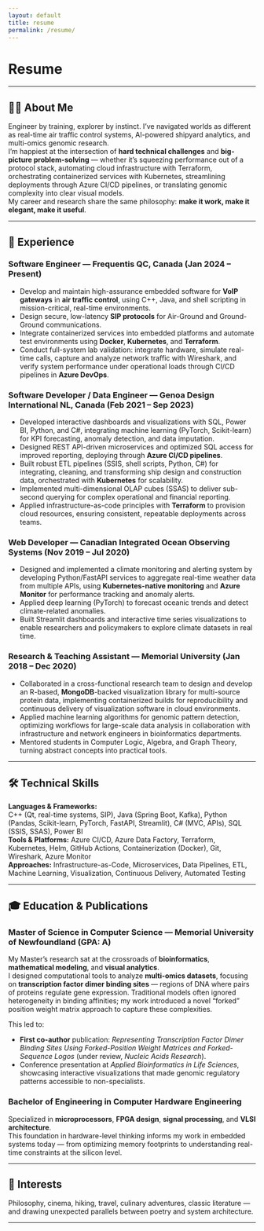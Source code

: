 ```yaml
---
layout: default
title: resume
permalink: /resume/
---
```


# Resume

---

## 👩‍💻 About Me
Engineer by training, explorer by instinct. I’ve navigated worlds as different as real-time air traffic control systems, AI-powered shipyard analytics, and multi-omics genomic research.  
I’m happiest at the intersection of **hard technical challenges** and **big-picture problem-solving** — whether it’s squeezing performance out of a protocol stack, automating cloud infrastructure with Terraform, orchestrating containerized services with Kubernetes, streamlining deployments through Azure CI/CD pipelines, or translating genomic complexity into clear visual models.  
My career and research share the same philosophy: **make it work, make it elegant, make it useful**.

---

## 💼 Experience

### **Software Engineer** — Frequentis QC, Canada (Jan 2024 – Present)
- Develop and maintain high-assurance embedded software for **VoIP gateways** in **air traffic control**, using C++, Java, and shell scripting in mission-critical, real-time environments.
- Design secure, low-latency **SIP protocols** for Air-Ground and Ground-Ground communications.
- Integrate containerized services into embedded platforms and automate test environments using **Docker**, **Kubernetes**, and **Terraform**.
- Conduct full-system lab validation: integrate hardware, simulate real-time calls, capture and analyze network traffic with Wireshark, and verify system performance under operational loads through CI/CD pipelines in **Azure DevOps**.

### **Software Developer / Data Engineer** — Genoa Design International NL, Canada (Feb 2021 – Sep 2023)
- Developed interactive dashboards and visualizations with SQL, Power BI, Python, and C#, integrating machine learning (PyTorch, Scikit-learn) for KPI forecasting, anomaly detection, and data imputation.
- Designed REST API-driven microservices and optimized SQL access for improved reporting, deploying through **Azure CI/CD pipelines**.
- Built robust ETL pipelines (SSIS, shell scripts, Python, C#) for integrating, cleaning, and transforming ship design and construction data, orchestrated with **Kubernetes** for scalability.
- Implemented multi-dimensional OLAP cubes (SSAS) to deliver sub-second querying for complex operational and financial reporting.
- Applied infrastructure-as-code principles with **Terraform** to provision cloud resources, ensuring consistent, repeatable deployments across teams.

### **Web Developer** — Canadian Integrated Ocean Observing Systems (Nov 2019 – Jul 2020)
- Designed and implemented a climate monitoring and alerting system by developing Python/FastAPI services to aggregate real-time weather data from multiple APIs, using **Kubernetes-native monitoring** and **Azure Monitor** for performance tracking and anomaly alerts.
- Applied deep learning (PyTorch) to forecast oceanic trends and detect climate-related anomalies.
- Built Streamlit dashboards and interactive time series visualizations to enable researchers and policymakers to explore climate datasets in real time.

### **Research & Teaching Assistant** — Memorial University (Jan 2018 – Dec 2020)
- Collaborated in a cross-functional research team to design and develop an R-based, **MongoDB**-backed visualization library for multi-source protein data, implementing containerized builds for reproducibility and continuous delivery of visualization software in cloud environments.
- Applied machine learning algorithms for genomic pattern detection, optimizing workflows for large-scale data analysis in collaboration with infrastructure and network engineers in bioinformatics departments.
- Mentored students in Computer Logic, Algebra, and Graph Theory, turning abstract concepts into practical tools.

---

## 🛠 Technical Skills
**Languages & Frameworks:**  
C++ (Qt, real-time systems, SIP), Java (Spring Boot, Kafka), Python (Pandas, Scikit-learn, PyTorch, FastAPI, Streamlit), C# (MVC, APIs), SQL (SSIS, SSAS), Power BI  
**Tools & Platforms:** Azure CI/CD, Azure Data Factory, Terraform, Kubernetes, Helm, GitHub Actions, Containerization (Docker), Git, Wireshark, Azure Monitor  
**Approaches:** Infrastructure-as-Code, Microservices, Data Pipelines, ETL, Machine Learning, Visualization, Continuous Delivery, Automated Testing

---

## 🎓 Education & Publications

### **Master of Science in Computer Science** — Memorial University of Newfoundland (GPA: A)  
My Master’s research sat at the crossroads of **bioinformatics**, **mathematical modeling**, and **visual analytics**.  
I designed computational tools to analyze **multi-omics datasets**, focusing on **transcription factor dimer binding sites** — regions of DNA where pairs of proteins regulate gene expression. Traditional models often ignored heterogeneity in binding affinities; my work introduced a novel “forked” position weight matrix approach to capture these complexities.  

This led to:
- **First co-author** publication: *Representing Transcription Factor Dimer Binding Sites Using Forked-Position Weight Matrices and Forked-Sequence Logos* (under review, *Nucleic Acids Research*).
- Conference presentation at *Applied Bioinformatics in Life Sciences*, showcasing interactive visualizations that made genomic regulatory patterns accessible to non-specialists.

### **Bachelor of Engineering in Computer Hardware Engineering**  
Specialized in **microprocessors**, **FPGA design**, **signal processing**, and **VLSI architecture**.  
This foundation in hardware-level thinking informs my work in embedded systems today — from optimizing memory footprints to understanding real-time constraints at the silicon level.

---

## 🌱 Interests
Philosophy, cinema, hiking, travel, culinary adventures, classic literature — and drawing unexpected parallels between poetry and system architecture.

---
